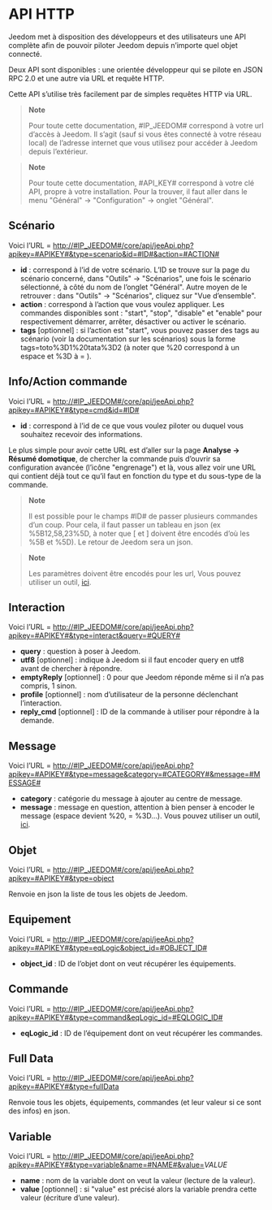 # API HTTP

Jeedom met à disposition des développeurs et des utilisateurs une API complète afin de pouvoir piloter Jeedom depuis n’importe quel objet connecté.

Deux API sont disponibles : une orientée développeur qui se pilote en JSON RPC 2.0 et une autre via URL et requête HTTP.

Cette API s’utilise très facilement par de simples requêtes HTTP via URL.

> **Note**
>
> Pour toute cette documentation, \#IP\_JEEDOM\# correspond à votre url d’accès à Jeedom. Il s’agit (sauf si vous êtes connecté à votre réseau local) de l’adresse internet que vous utilisez pour accéder à Jeedom depuis l’extérieur.

> **Note**
>
> Pour toute cette documentation, \#API\_KEY\# correspond à votre clé API, propre à votre installation. Pour la trouver, il faut aller dans le menu "Général" → "Configuration" → onglet "Général".

## Scénario

Voici l’URL = [http://\#IP\_JEEDOM\#/core/api/jeeApi.php?apikey=\#APIKEY\#&type=scenario&id=\#ID\#&action=\#ACTION\#](http://#IP_JEEDOM#/core/api/jeeApi.php?apikey=#APIKEY#&type=scenario&id=#ID#&action=#ACTION#)

- **id** : correspond à l’id de votre scénario. L’ID se trouve sur la page du scénario concerné, dans "Outils" → "Scénarios", une fois le scénario sélectionné, à côté du nom de l’onglet "Général". Autre moyen de le retrouver : dans "Outils" → "Scénarios", cliquez sur "Vue d’ensemble".
- **action** : correspond à l’action que vous voulez appliquer. Les commandes disponibles sont : "start", "stop", "disable" et "enable" pour respectivement démarrer, arrêter, désactiver ou activer le scénario.
- **tags** \[optionnel\] : si l’action est "start", vous pouvez passer des tags au scénario (voir la documentation sur les scénarios) sous la forme tags=toto%3D1%20tata%3D2 (à noter que %20 correspond à un espace et %3D à = ).

##  Info/Action commande

Voici l’URL = [http://\#IP\_JEEDOM\#/core/api/jeeApi.php?apikey=\#APIKEY\#&type=cmd&id=\#ID\#](http://#IP_JEEDOM#/core/api/jeeApi.php?apikey=#APIKEY#&type=cmd&id=#ID#)

- **id** : correspond à l’id de ce que vous voulez piloter ou duquel vous souhaitez recevoir des informations.

Le plus simple pour avoir cette URL est d’aller sur la page **Analyse → Résumé domotique**, de chercher la commande puis d’ouvrir sa configuration avancée (l’icône "engrenage") et là, vous allez voir une URL qui contient déjà tout ce qu’il faut en fonction du type et du sous-type de la commande.

> **Note**
>
> Il est possible pour le champs \#ID\# de passer plusieurs commandes d’un coup. Pour cela, il faut passer un tableau en json (ex %5B12,58,23%5D, à noter que \[ et \] doivent être encodés d’où les %5B et %5D). Le retour de Jeedom sera un json.

> **Note**
>
> Les paramètres doivent être encodés pour les url, Vous pouvez utiliser un outil, [ici](https://meyerweb.com/eric/tools/dencoder/).

## Interaction

Voici l’URL = [http://\#IP\_JEEDOM\#/core/api/jeeApi.php?apikey=\#APIKEY\#&type=interact&query=\#QUERY\#](http://#IP_JEEDOM#/core/api/jeeApi.php?apikey=#APIKEY#&type=interact&query=#QUERY#)

- **query** : question à poser à Jeedom.
- **utf8** \[optionnel\] : indique à Jeedom si il faut encoder query en utf8 avant de chercher à répondre.
- **emptyReply** \[optionnel\] : 0 pour que Jeedom réponde même si il n’a pas compris, 1 sinon.
- **profile** \[optionnel\] : nom d’utilisateur de la personne déclenchant l’interaction.
- **reply\_cmd** \[optionnel\] : ID de la commande à utiliser pour répondre à la demande.

## Message

Voici l’URL = [http://\#IP\_JEEDOM\#/core/api/jeeApi.php?apikey=\#APIKEY\#&type=message&category=\#CATEGORY\#&message=\#MESSAGE\#](http://#IP_JEEDOM#/core/api/jeeApi.php?apikey=#APIKEY#&type=message&category=#CATEGORY#&message=#MESSAGE#)

- **category** : catégorie du message à ajouter au centre de message.
- **message** : message en question, attention à bien penser à encoder le message (espace devient %20, = %3D…​). Vous pouvez utiliser un outil, [ici](https://meyerweb.com/eric/tools/dencoder/).

## Objet

Voici l’URL = [http://\#IP\_JEEDOM\#/core/api/jeeApi.php?apikey=\#APIKEY\#&type=object](http://#IP_JEEDOM#/core/api/jeeApi.php?apikey=#APIKEY#&type=object)

Renvoie en json la liste de tous les objets de Jeedom.

## Equipement

Voici l’URL = [http://\#IP\_JEEDOM\#/core/api/jeeApi.php?apikey=\#APIKEY\#&type=eqLogic&object\_id=\#OBJECT\_ID\#](http://#IP_JEEDOM#/core/api/jeeApi.php?apikey=#APIKEY#&type=eqLogic&object_id=#OBJECT_ID#)

- **object\_id** : ID de l’objet dont on veut récupérer les équipements.

## Commande

Voici l’URL = [http://\#IP\_JEEDOM\#/core/api/jeeApi.php?apikey=\#APIKEY\#&type=command&eqLogic\_id=\#EQLOGIC\_ID\#](http://#IP_JEEDOM#/core/api/jeeApi.php?apikey=#APIKEY#&type=command&eqLogic_id=#EQLOGIC_ID#)

- **eqLogic\_id** : ID de l’équipement dont on veut récupérer les commandes.

## Full Data

Voici l’URL = [http://\#IP\_JEEDOM\#/core/api/jeeApi.php?apikey=\#APIKEY\#&type=fullData](http://#IP_JEEDOM#/core/api/jeeApi.php?apikey=#APIKEY#&type=fullData)

Renvoie tous les objets, équipements, commandes (et leur valeur si ce sont des infos) en json.

## Variable

Voici l’URL = [http://\#IP\_JEEDOM\#/core/api/jeeApi.php?apikey=\#APIKEY\#&type=variable&name=\#NAME\#&value=](http://#IP_JEEDOM#/core/api/jeeApi.php?apikey=#APIKEY#&type=variable&name=#NAME#&value=)*VALUE*

- **name** : nom de la variable dont on veut la valeur (lecture de la valeur).
- **value** \[optionnel\] : si "value" est précisé alors la variable prendra cette valeur (écriture d’une valeur).
